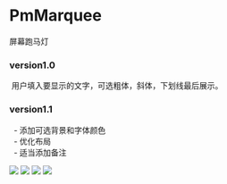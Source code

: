 # PmMarquee
屏幕跑马灯
### version1.0
 用户填入要显示的文字，可选粗体，斜体，下划线最后展示。
### version1.1
   - 添加可选背景和字体颜色<br/>
   - 优化布局<br/>
   - 适当添加备注<br/>
 
![](https://github.com/Yangpengtao/PmMarquee/blob/master/drawable/show_2.gif)
![](https://github.com/Yangpengtao/PmMarquee/blob/master/drawable/image_1.png)
![](https://github.com/Yangpengtao/PmMarquee/blob/master/drawable/image_2.png)
![](https://github.com/Yangpengtao/PmMarquee/blob/master/drawable/show_3.gif)

